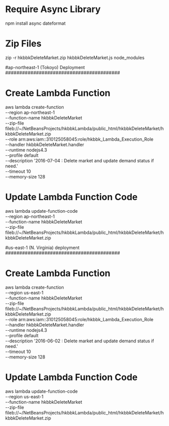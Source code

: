 # Require Async Library
npm install async dateformat

# Zip Files
zip -r hkbbkDeleteMarket.zip hkbbkDeleteMarket.js node_modules


#ap-northeast-1 (Tokoyo) Deployment
#########################################

# Create Lambda Function
aws lambda create-function \
--region ap-northeast-1 \
--function-name hkbbkDeleteMarket \
--zip-file fileb://~/NetBeansProjects/hkbbkLambda/public_html/hkbbkDeleteMarket/hkbbkDeleteMarket.zip \
--role arn:aws:iam::310125058045:role/hkbbk_Lambda_Execution_Role \
--handler hkbbkDeleteMarket.handler \
--runtime nodejs4.3 \
--profile default \
--description '2016-07-04 : Delete market and update demand status if need.' \
--timeout 10 \
--memory-size 128

# Update Lambda Function Code
aws lambda update-function-code \
--region ap-northeast-1 \
--function-name hkbbkDeleteMarket \
--zip-file fileb://~/NetBeansProjects/hkbbkLambda/public_html/hkbbkDeleteMarket/hkbbkDeleteMarket.zip



#us-east-1 (N. Virginia) deployment
#########################################

# Create Lambda Function
aws lambda create-function \
--region us-east-1 \
--function-name hkbbkDeleteMarket \
--zip-file fileb://~/NetBeansProjects/hkbbkLambda/public_html/hkbbkDeleteMarket/hkbbkDeleteMarket.zip \
--role arn:aws:iam::310125058045:role/hkbbk_Lambda_Execution_Role \
--handler hkbbkDeleteMarket.handler \
--runtime nodejs4.3 \
--profile default \
--description '2016-06-02 : Delete market and update demand status if need.' \
--timeout 10 \
--memory-size 128

# Update Lambda Function Code
aws lambda update-function-code \
--region us-east-1 \
--function-name hkbbkDeleteMarket \
--zip-file fileb://~/NetBeansProjects/hkbbkLambda/public_html/hkbbkDeleteMarket/hkbbkDeleteMarket.zip
